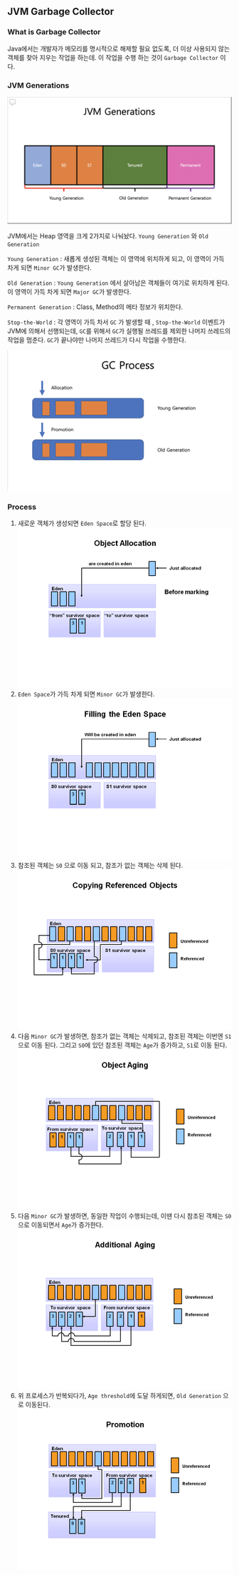 ## JVM Garbage Collector

### What is Garbage Collector

Java에서는 개발자가 메모리를 명시적으로 해제할 필요 없도록, 더 이상 사용되지 않는 객체를 찾아 지우는 작업을 하는데. 이 작업을 수행 하는 것이 `Garbage Collector` 이다.

### JVM Generations

![](img/gc_generations.png)

JVM에서는 Heap 영역을 크게 2가지로 나눠놨다. 
`Young Generation` 와 `Old Generation`

`Young Generation` : 새롭게 생성된 객체는 이 영역에 위치하게 되고, 이 영역이 가득 차게 되면 `Minor GC`가 발생한다.

`Old Generation` : `Young Generation` 에서 살아남은 객체들이 여기로 위치하게 된다. 이 영역이 가득 차게 되면 `Major GC`가 발생한다.

`Permanent Generation` : Class, Method의 메타 정보가 위치한다.

`Stop-the-World` : 각 영역이 가득 차서 `GC` 가 발생할 때 ,  `Stop-the-World` 이벤트가 JVM에 의해서 선행되는데, `GC`를 위해서 `GC`가 실행될 쓰레드를 제외한 나머지 쓰레드의 작업을 멈춘다. `GC`가 끝나야만 나머지 쓰레드가 다시 작업을 수행한다.

![](img/gc_process_total.png)

### Process

1. 새로운 객체가 생성되면 `Eden Space`로 할당 된다. 
![](img/gc_alloc.png)
2. `Eden Space`가 가득 차게 되면 `Minor GC`가 발생한다.
![](img/gc_fill_eden.png)
3. 참조된 객체는 `S0` 으로 이동 되고, 참조가 없는 객체는 삭제 된다.
![](img/gc_copy.png)
4. 다음 `Minor GC`가 발생하면, 참조가 없는 객체는 삭제되고, 참조된 객체는 이번엔 `S1` 으로 이동 된다. 그리고 `S0`에 있던 참조된 객체는 `Age`가 증가하고, `S1`로 이동 된다.
![](img/gc_aging.png)
5. 다음 `Minor GC`가 발생하면, 동일한 작업이 수행되는데, 이땐 다시 참조된 객체는 `S0`으로 이동되면서 `Age`가 증가한다.
![](img/gc_aging_2.png)
6. 위 프로세스가 반복되다가, `Age threshold`에 도달 하게되면, `Old Generation` 으로 이동된다.
![](img/gc_promo.png)